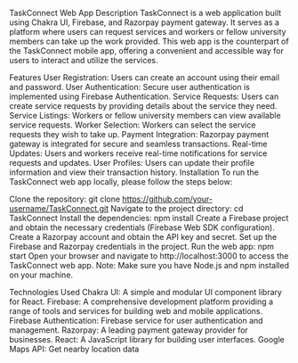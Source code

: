 TaskConnect Web App
Description
TaskConnect is a web application built using Chakra UI, Firebase, and Razorpay payment gateway. It serves as a platform where users can request services and workers or fellow university members can take up the work provided. This web app is the counterpart of the TaskConnect mobile app, offering a convenient and accessible way for users to interact and utilize the services.

Features
User Registration: Users can create an account using their email and password.
User Authentication: Secure user authentication is implemented using Firebase Authentication.
Service Requests: Users can create service requests by providing details about the service they need.
Service Listings: Workers or fellow university members can view available service requests.
Worker Selection: Workers can select the service requests they wish to take up.
Payment Integration: Razorpay payment gateway is integrated for secure and seamless transactions.
Real-time Updates: Users and workers receive real-time notifications for service requests and updates.
User Profiles: Users can update their profile information and view their transaction history.
Installation
To run the TaskConnect web app locally, please follow the steps below:

Clone the repository: git clone https://github.com/your-username/TaskConnect.git
Navigate to the project directory: cd TaskConnect
Install the dependencies: npm install
Create a Firebase project and obtain the necessary credentials (Firebase Web SDK configuration).
Create a Razorpay account and obtain the API key and secret.
Set up the Firebase and Razorpay credentials in the project.
Run the web app: npm start
Open your browser and navigate to http://localhost:3000 to access the TaskConnect web app.
Note: Make sure you have Node.js and npm installed on your machine.

Technologies Used
Chakra UI: A simple and modular UI component library for React.
Firebase: A comprehensive development platform providing a range of tools and services for building web and mobile applications.
Firebase Authentication: Firebase service for user authentication and management.
Razorpay: A leading payment gateway provider for businesses.
React: A JavaScript library for building user interfaces.
Google Maps API: Get nearby location data
